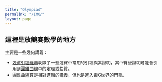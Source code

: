 ```yaml
---
title: "Olympiad"
permalink: "/IMO/"
layout: page
---
```


## 這裡是放競賽數學的地方

主要是一些幾何講義：

+  [幾何引理維基][Wiki]收錄了一些競賽中常用的引理與其證明，其中有些證明可能會引用到[圓錐曲線][Conic]中的定理或性質。
+  [圓錐曲線][Conic]算是相對進階的講義，但也是進入毒G世界的門票。



[Conic]:/Conic.pdf
[Wiki]:/Geometry_Lemma_Wiki.pdf

